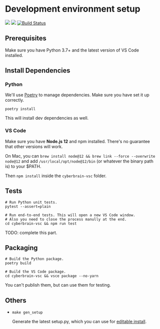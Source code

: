 # Development environment setup

[![](https://img.shields.io/badge/code%20style-black-000000.svg)](https://github.com/psf/black) [![](https://img.shields.io/badge/code_style-prettier--eslint-blueviolet)](https://github.com/prettier/prettier-eslint-cli) [![Build Status](https://dev.azure.com/laike9m/laike9m/_apis/build/status/laike9m.Cyberbrain?branchName=master)](https://dev.azure.com/laike9m/laike9m/_build/latest?definitionId=1&branchName=master)

## Prerequisites

Make sure you have Python 3.7+ and the latest version of VS Code installed.

## Install Dependencies

### Python
We'll use [Poetry](https://python-poetry.org/) to manage dependencies. Make sure you have set it up correctly.
```
poetry install
```
This will install dev dependencies as well.

### VS Code

Make sure you have **Node.js 12** and npm installed. There's no guarantee that other versions will work.

On Mac, you can `brew install node@12 && brew link --force --overwrite node@12` and add `/usr/local/opt/node@12/bin` (or whatever the binary path is) to your $PATH.

Then `npm install` inside the `cyberbrain-vsc` folder.

## Tests

```
# Run Python unit tests.
pytest --assert=plain

# Run end-to-end tests. This will open a new VS Code window.
# Also you need to close the process manully at the end.
cd cyberbrain-vsc && npm run test
```

TODO: complete this part.

## Packaging

```
# Build the Python package.
poetry build

# Build the VS Code package.
cd cyberbrain-vsc && vsce package --no-yarn
```

You can't publish them, but can use them for testing.

## Others

- `make gen_setup`
   
   Generate the latest setup.py, which you can use for [editable install](https://stackoverflow.com/a/35064498/2142577).
